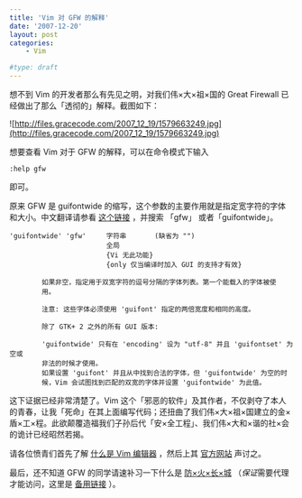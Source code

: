 ```yaml
---
title: 'Vim 对 GFW 的解释'
date: '2007-12-20'
layout: post
categories:
    - Vim

#type: draft
---
```


想不到 Vim 的开发者那么有先见之明，对我们伟×大×祖×国的 Great Firewall 已经做出了那么「透彻的」解释。截图如下：

![http://files.gracecode.com/2007_12_19/1579663249.jpg](http://files.gracecode.com/2007_12_19/1579663249.jpg)

想要查看 Vim 对于 GFW 的解释，可以在命令模式下输入

    :help gfw 

即可。

原来 GFW 是 guifontwide 的缩写，这个参数的主要作用就是指定宽字符的字体和大小。中文翻译请参看 [这个链接](http://www.linuxpk.com/doc/vim/options.html) ，并搜索 「gfw」 或者「guifontwide」。

```
'guifontwide' 'gfw'     字符串       (缺省为 "")
                        全局
                        {Vi 无此功能}
                        {only 仅当编译时加入 GUI 的支持才有效}

        如果非空，指定用于双宽字符的逗号分隔的字体列表。第一个能载入的字体被使
        用。

        注意: 这些字体必须使用 'guifont' 指定的两倍宽度和相同的高度。

        除了 GTK+ 2 之外的所有 GUI 版本:

        'guifontwide' 只有在 'encoding' 设为 "utf-8" 并且 'guifontset' 为空或
        非法的时候才使用。
        如果设置 'guifont' 并且从中找到合法的字体，但 'guifontwide' 为空的时
        候，Vim 会试图找到匹配的双宽的字体并设置 'guifontwide' 为此值。
```

这下证据已经非常清楚了。Vim 这个「邪恶的软件」及其作者，不仅剥夺了本人的青春，让我「死命」在其上面编写代码；还扭曲了我们伟×大×祖×国建立的金×盾×工×程。此欲颠覆造福我们子孙后代「安×全工程」、我们伟×大和×谐的社×会的诡计已经昭然若揭。

请各位愤青们首先了解 [什么是 Vim 编辑器]({{site.urls}}/posts/316/) ，然后上其 [官方网站](http://www.vim.org) 声讨之。

最后，还不知道 GFW 的同学请速补习一下什么是 [防×火×长×城](http://zh.wikipedia.org/w/index.php?title=GFW&variant=zh-cn) （*保证*需要代理才能访问，这里是 [备用链接](http://nicore.blogbus.com/logs/4921336.html) ）。
